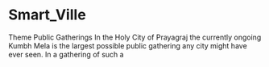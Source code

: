 # Smart_Ville
Theme Public Gatherings
In the Holy City of Prayagraj the currently ongoing Kumbh Mela is the largest possible public gathering any city might have ever seen. In a gathering of such a 